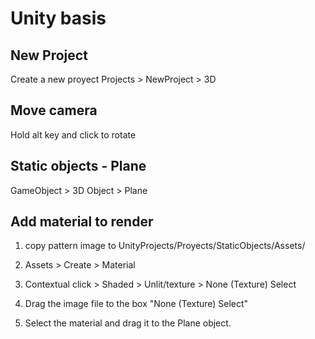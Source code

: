 # Unity basis

## New Project

Create a new proyect Projects > NewProject > 3D

## Move camera

Hold alt key and click to rotate

## Static objects - Plane

GameObject > 3D Object > Plane

## Add material to render

1. copy pattern image to UnityProjects/Proyects/StaticObjects/Assets/

2. Assets > Create > Material

3. Contextual click > Shaded > Unlit/texture > None (Texture) Select

4. Drag the image file to the box "None (Texture) Select"

5. Select the material and drag it to the Plane object.


